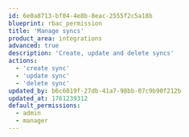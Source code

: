 ```yaml
---
id: 6e0a8713-bf04-4e8b-8eac-2555f2c5a18b
blueprint: rbac_permission
title: 'Manage syncs'
product_area: integrations
advanced: true
description: 'Create, update and delete syncs'
actions:
  - 'create sync'
  - 'update sync'
  - 'delete sync'
updated_by: b6c6019f-27db-41a7-98bb-07c9b90f212b
updated_at: 1761239312
default_permissions:
  - admin
  - manager
---
```

